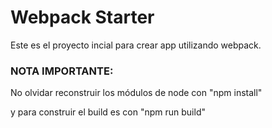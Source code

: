 # Webpack Starter

Este es el proyecto incial para crear app utilizando webpack.

### NOTA IMPORTANTE:
No olvidar reconstruir los módulos de node con "npm install"

y para construir el build es con "npm run build"
